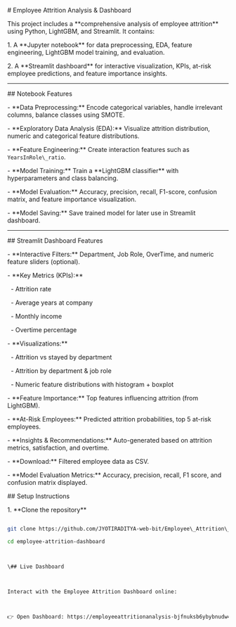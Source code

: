 \# Employee Attrition Analysis \& Dashboard



This project includes a \*\*comprehensive analysis of employee attrition\*\* using Python, LightGBM, and Streamlit. It contains:



1\. A \*\*Jupyter notebook\*\* for data preprocessing, EDA, feature engineering, LightGBM model training, and evaluation.

2\. A \*\*Streamlit dashboard\*\* for interactive visualization, KPIs, at-risk employee predictions, and feature importance insights.





---



\## Notebook Features



\- \*\*Data Preprocessing:\*\* Encode categorical variables, handle irrelevant columns, balance classes using SMOTE.  

\- \*\*Exploratory Data Analysis (EDA):\*\* Visualize attrition distribution, numeric and categorical feature distributions.  

\- \*\*Feature Engineering:\*\* Create interaction features such as `YearsInRole\_ratio`.  

\- \*\*Model Training:\*\* Train a \*\*LightGBM classifier\*\* with hyperparameters and class balancing.  

\- \*\*Model Evaluation:\*\* Accuracy, precision, recall, F1-score, confusion matrix, and feature importance visualization.  

\- \*\*Model Saving:\*\* Save trained model for later use in Streamlit dashboard.



---



\## Streamlit Dashboard Features



\- \*\*Interactive Filters:\*\* Department, Job Role, OverTime, and numeric feature sliders (optional).  

\- \*\*Key Metrics (KPIs):\*\*  

&nbsp; - Attrition rate  

&nbsp; - Average years at company  

&nbsp; - Monthly income  

&nbsp; - Overtime percentage  

\- \*\*Visualizations:\*\*  

&nbsp; - Attrition vs stayed by department  

&nbsp; - Attrition by department \& job role  

&nbsp; - Numeric feature distributions with histogram + boxplot  

\- \*\*Feature Importance:\*\* Top features influencing attrition (from LightGBM).  

\- \*\*At-Risk Employees:\*\* Predicted attrition probabilities, top 5 at-risk employees.  

\- \*\*Insights \& Recommendations:\*\* Auto-generated based on attrition metrics, satisfaction, and overtime.  

\- \*\*Download:\*\* Filtered employee data as CSV.  

\- \*\*Model Evaluation Metrics:\*\* Accuracy, precision, recall, F1 score, and confusion matrix displayed.







\## Setup Instructions



1\. \*\*Clone the repository\*\*



```bash

git clone https://github.com/JYOTIRADITYA-web-bit/Employee\_Attrition\_Analysis

cd employee-attrition-dashboard



\## Live Dashboard



Interact with the Employee Attrition Dashboard online:



👉 Open Dashboard: https://employeeattritionanalysis-bjfnuksb6ybybnudw4b4z5.streamlit.app/

